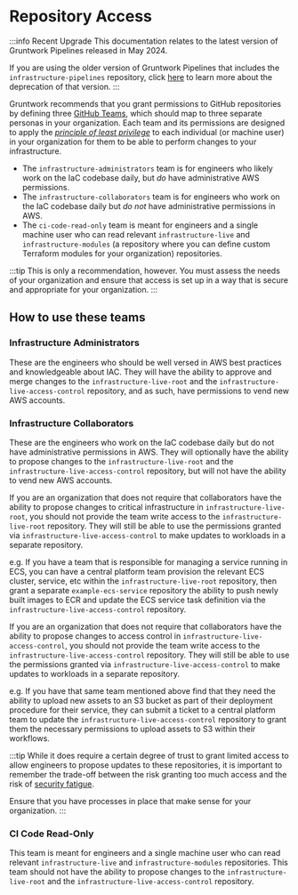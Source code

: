 # Repository Access

:::info Recent Upgrade
This documentation relates to the latest version of Gruntwork Pipelines released in May 2024.

If you are using the older version of Gruntwork Pipelines that includes the `infrastructure-pipelines` repository, click [here](../../infrastructure-pipelines/overview/deprecation.md) to learn more about the deprecation of that version.
:::

Gruntwork recommends that you grant permissions to GitHub repositories by defining three [GitHub Teams](https://docs.github.com/en/organizations/organizing-members-into-teams/about-teams), which should map to three separate personas in your organization. Each team and its permissions are designed to apply the [_principle of least privilege_](https://en.wikipedia.org/wiki/Principle_of_least_privilege) to each individual (or machine user) in your organization for them to be able to perform changes to your infrastructure.

- The `infrastructure-administrators` team is for engineers who likely work on the IaC codebase daily, but _do_ have administrative AWS permissions.
- The `infrastructure-collaborators` team is for engineers who work on the IaC codebase daily but _do not_ have administrative permissions in AWS.
- The `ci-code-read-only` team is meant for engineers and a single machine user who can read relevant `infrastructure-live` and `infrastructure-modules` (a repository where you can define custom Terraform modules for your organization) repositories.

:::tip
This is only a recommendation, however. You must assess the needs of your organization and ensure that access is set up in a way that is secure and appropriate for your organization.
:::

## How to use these teams

### Infrastructure Administrators

These are the engineers who should be well versed in AWS best practices and knowledgeable about IAC. They will have the ability to approve and merge changes to the `infrastructure-live-root` and the `infrastructure-live-access-control` repository, and as such, have permissions to vend new AWS accounts.

### Infrastructure Collaborators

These are the engineers who work on the IaC codebase daily but do not have administrative permissions in AWS. They will optionally have the ability to propose changes to the `infrastructure-live-root` and the `infrastructure-live-access-control` repository, but will not have the ability to vend new AWS accounts.

If you are an organization that does not require that collaborators have the ability to propose changes to critical infrastructure in `infrastructure-live-root`, you should not provide the team write access to the `infrastructure-live-root` repository. They will still be able to use the permissions granted via `infrastructure-live-access-control` to make updates to workloads in a separate repository.

e.g. If you have a team that is responsible for managing a service running in ECS, you can have a central platform team provision the relevant ECS cluster, service, etc within the `infrastructure-live-root` repository, then grant a separate `example-ecs-service` repository the ability to push newly built images to ECR and update the ECS service task definition via the `infrastructure-live-access-control` repository.

If you are an organization that does not require that collaborators have the ability to propose changes to access control in `infrastructure-live-access-control`, you should not provide the team write access to the `infrastructure-live-access-control` repository. They will still be able to use the permissions granted via `infrastructure-live-access-control` to make updates to workloads in a separate repository.

e.g. If you have that same team mentioned above find that they need the ability to upload new assets to an S3 bucket as part of their deployment procedure for their service, they can submit a ticket to a central platform team to update the `infrastructure-live-access-control` repository to grant them the necessary permissions to upload assets to S3 within their workflows.

:::tip
While it does require a certain degree of trust to grant limited access to allow engineers to propose updates to these repositories, it is important to remember the trade-off between the risk granting too much access and the risk of [security fatigue](https://www.nist.gov/news-events/news/2016/10/security-fatigue-can-cause-computer-users-feel-hopeless-and-act-recklessly).

Ensure that you have processes in place that make sense for your organization.
:::

### CI Code Read-Only

This team is meant for engineers and a single machine user who can read relevant `infrastructure-live` and `infrastructure-modules` repositories. This team should not have the ability to propose changes to the `infrastructure-live-root` and the `infrastructure-live-access-control` repository.
